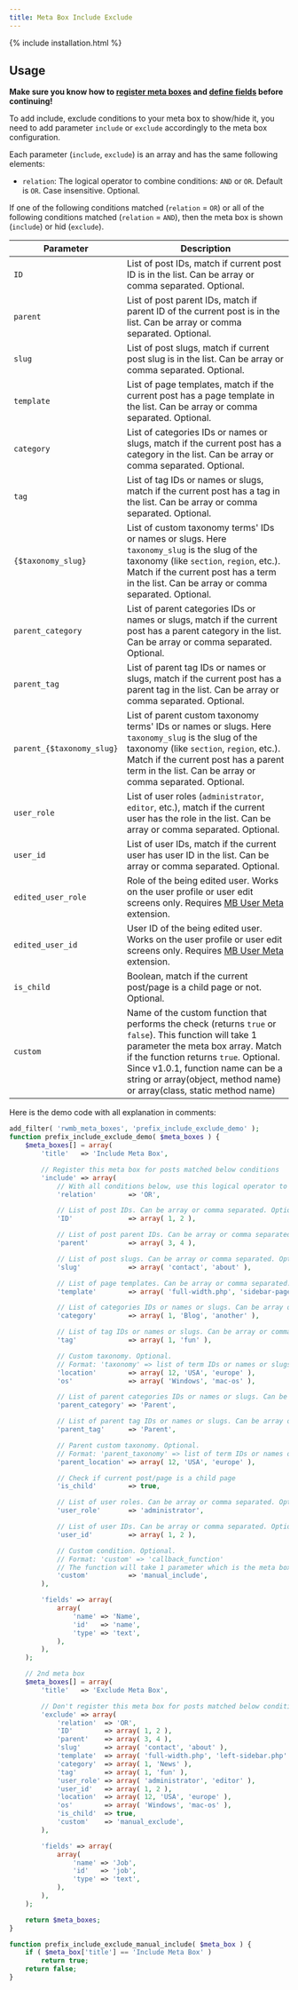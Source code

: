 ```yaml
---
title: Meta Box Include Exclude
---
```


{% include installation.html %}

## Usage

**Make sure you know how to [register meta boxes](/registering-meta-boxes/) and [define fields](/define-fields/) before continuing!**

To add include, exclude conditions to your meta box to show/hide it, you need to add parameter `include` or `exclude` accordingly to the meta box configuration.

Each parameter (`include`, `exclude`) is an array and has the same following elements:

- `relation`: The logical operator to combine conditions: `AND` or `OR`. Default is `OR`. Case insensitive. Optional.

If one of the following conditions matched (`relation` = `OR`) or all of the following conditions matched (`relation` = `AND`), then the meta box is shown (`include`) or hid (`exclude`).

Parameter | Description
--- | ---
`ID` | List of post IDs, match if current post ID is in the list. Can be array or comma separated. Optional.
`parent` | List of post parent IDs, match if parent ID of the current post is in the list. Can be array or comma separated. Optional.
`slug` | List of post slugs, match if current post slug is in the list. Can be array or comma separated. Optional.
`template` | List of page templates, match if the current post has a page template in the list. Can be array or comma separated. Optional.
`category` | List of categories IDs or names or slugs, match if the current post has a category in the list. Can be array or comma separated. Optional.
`tag` | List of tag IDs or names or slugs, match if the current post has a tag in the list. Can be array or comma separated. Optional.
`{$taxonomy_slug}` | List of custom taxonomy terms' IDs or names or slugs. Here `taxonomy_slug` is the slug of the taxonomy (like `section`, `region`, etc.). Match if the current post has a term in the list. Can be array or comma separated. Optional.
`parent_category` | List of parent categories IDs or names or slugs, match if the current post has a parent category in the list. Can be array or comma separated. Optional.
`parent_tag` | List of parent tag IDs or names or slugs, match if the current post has a parent tag in the list. Can be array or comma separated. Optional.
`parent_{$taxonomy_slug}` | List of parent custom taxonomy terms' IDs or names or slugs. Here `taxonomy_slug` is the slug of the taxonomy (like `section`, `region`, etc.). Match if the current post has a parent term in the list. Can be array or comma separated. Optional.
`user_role` | List of user roles (`administrator`, `editor`, etc.), match if the current user has the role in the list. Can be array or comma separated. Optional.
`user_id` | List of user IDs, match if the current user has user ID in the list. Can be array or comma separated. Optional.
`edited_user_role`|Role of the being edited user. Works on the user profile or user edit screens only. Requires [MB User Meta](/plugins/mb-user-meta/) extension.
`edited_user_id`|User ID of the being edited user. Works on the user profile or user edit screens only. Requires [MB User Meta](/plugins/mb-user-meta/) extension.
`is_child` | Boolean, match if the current post/page is a child page or not. Optional.
`custom` | Name of the custom function that performs the check (returns `true` or `false`). This function will take 1 parameter the meta box array. Match if the function returns `true`. Optional. Since v1.0.1, function name can be a string or array(object, method name) or array(class, static method name)

Here is the demo code with all explanation in comments:

```php
add_filter( 'rwmb_meta_boxes', 'prefix_include_exclude_demo' );
function prefix_include_exclude_demo( $meta_boxes ) {
	$meta_boxes[] = array(
		'title'   => 'Include Meta Box',

		// Register this meta box for posts matched below conditions
		'include' => array(
			// With all conditions below, use this logical operator to combine them. Default is 'OR'. Case insensitive. Optional.
			'relation'        => 'OR',

			// List of post IDs. Can be array or comma separated. Optional.
			'ID'              => array( 1, 2 ),

			// List of post parent IDs. Can be array or comma separated. Optional.
			'parent'          => array( 3, 4 ),

			// List of post slugs. Can be array or comma separated. Optional.
			'slug'            => array( 'contact', 'about' ),

			// List of page templates. Can be array or comma separated. Optional.
			'template'        => array( 'full-width.php', 'sidebar-page.php' ),

			// List of categories IDs or names or slugs. Can be array or comma separated. Optional.
			'category'        => array( 1, 'Blog', 'another' ),

			// List of tag IDs or names or slugs. Can be array or comma separated. Optional.
			'tag'             => array( 1, 'fun' ),

			// Custom taxonomy. Optional.
			// Format: 'taxonomy' => list of term IDs or names or slugs (can be array or comma separated)
			'location'        => array( 12, 'USA', 'europe' ),
			'os'              => array( 'Windows', 'mac-os' ),

			// List of parent categories IDs or names or slugs. Can be array or comma separated. Optional.
			'parent_category' => 'Parent',

			// List of parent tag IDs or names or slugs. Can be array or comma separated. Optional.
			'parent_tag'      => 'Parent',

			// Parent custom taxonomy. Optional.
			// Format: 'parent_taxonomy' => list of term IDs or names or slugs (can be array or comma separated)
			'parent_location' => array( 12, 'USA', 'europe' ),

			// Check if current post/page is a child page
			'is_child'        => true,

			// List of user roles. Can be array or comma separated. Optional.
			'user_role'       => 'administrator',

			// List of user IDs. Can be array or comma separated. Optional.
			'user_id'         => array( 1, 2 ),

			// Custom condition. Optional.
			// Format: 'custom' => 'callback_function'
			// The function will take 1 parameter which is the meta box itself
			'custom'          => 'manual_include',
		),

		'fields' => array(
			array(
				'name' => 'Name',
				'id'   => 'name',
				'type' => 'text',
			),
		),
	);

	// 2nd meta box
	$meta_boxes[] = array(
		'title'   => 'Exclude Meta Box',

		// Don't register this meta box for posts matched below conditions
		'exclude' => array(
			'relation'  => 'OR',
			'ID'        => array( 1, 2 ),
			'parent'    => array( 3, 4 ),
			'slug'      => array( 'contact', 'about' ),
			'template'  => array( 'full-width.php', 'left-sidebar.php' ),
			'category'  => array( 1, 'News' ),
			'tag'       => array( 1, 'fun' ),
			'user_role' => array( 'administrator', 'editor' ),
			'user_id'   => array( 1, 2 ),
			'location'  => array( 12, 'USA', 'europe' ),
			'os'        => array( 'Windows', 'mac-os' ),
			'is_child'  => true,
			'custom'    => 'manual_exclude',
		),

		'fields' => array(
			array(
				'name' => 'Job',
				'id'   => 'job',
				'type' => 'text',
			),
		),
	);

	return $meta_boxes;
}

function prefix_include_exclude_manual_include( $meta_box ) {
	if ( $meta_box['title'] == 'Include Meta Box' )
		return true;
	return false;
}
```